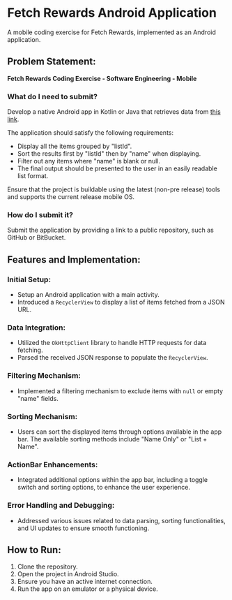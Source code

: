 # Fetch Rewards Android Application

A mobile coding exercise for Fetch Rewards, implemented as an Android application.

## Problem Statement:

**Fetch Rewards Coding Exercise - Software Engineering - Mobile**

### What do I need to submit?
Develop a native Android app in Kotlin or Java that retrieves data from [this link](https://fetch-hiring.s3.amazonaws.com/hiring.json).

The application should satisfy the following requirements:
- Display all the items grouped by "listId".
- Sort the results first by "listId" then by "name" when displaying.
- Filter out any items where "name" is blank or null.
- The final output should be presented to the user in an easily readable list format.

Ensure that the project is buildable using the latest (non-pre release) tools and supports the current release mobile OS.

### How do I submit it?
Submit the application by providing a link to a public repository, such as GitHub or BitBucket.

## Features and Implementation:

### Initial Setup:
- Setup an Android application with a main activity.
- Introduced a `RecyclerView` to display a list of items fetched from a JSON URL.

### Data Integration:
- Utilized the `OkHttpClient` library to handle HTTP requests for data fetching.
- Parsed the received JSON response to populate the `RecyclerView`.

### Filtering Mechanism:
- Implemented a filtering mechanism to exclude items with `null` or empty "name" fields.

### Sorting Mechanism:
- Users can sort the displayed items through options available in the app bar. The available sorting methods include "Name Only" or "List + Name".

### ActionBar Enhancements:
- Integrated additional options within the app bar, including a toggle switch and sorting options, to enhance the user experience.

### Error Handling and Debugging:
- Addressed various issues related to data parsing, sorting functionalities, and UI updates to ensure smooth functioning.

## How to Run:
1. Clone the repository.
2. Open the project in Android Studio.
3. Ensure you have an active internet connection.
4. Run the app on an emulator or a physical device.
